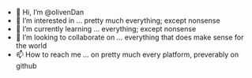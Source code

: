 - 👋 Hi, I’m @olivenDan
- 👀 I’m interested in ...  pretty much everything; except nonsense
- 🌱 I’m currently learning ... everything; except nonsense
- 💞️ I’m looking to collaborate on ... everything that does make sense for the world
- 📫 How to reach me ... on pretty much every platform, preverably on github

<!---
olivenDan/olivenDan is a ✨ special ✨ repository because its `README.md` (this file) appears on your GitHub profile.
You can click the Preview link to take a look at your changes.
--->
